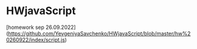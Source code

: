 # HWjavaScript
[homework sep 26.09.2022] (https://github.com/YevgeniyaSavchenko/HWjavaScript/blob/master/hw%20260922/index/script.js)

